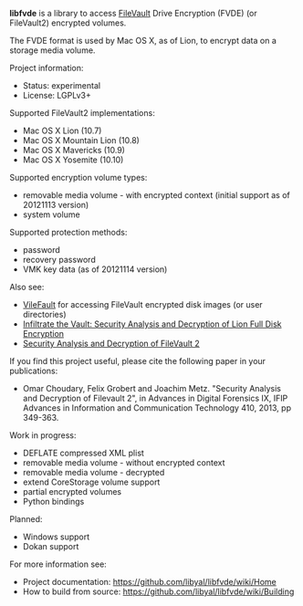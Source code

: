 **libfvde** is a library to access [FileVault](https://en.wikipedia.org/wiki/FileVault) Drive Encryption (FVDE) (or FileVault2) encrypted volumes.

The FVDE format is used by Mac OS X, as of Lion, to encrypt data on a storage media volume.

Project information:
* Status: experimental
* License: LGPLv3+

Supported FileVault2 implementations:
* Mac OS X Lion (10.7)
* Mac OS X Mountain Lion (10.8)
* Mac OS X Mavericks (10.9)
* Mac OS X Yosemite (10.10)

Supported encryption volume types:
* removable media volume - with encrypted context (initial support as of 20121113 version)
* system volume

Supported protection methods:
* password
* recovery password
* VMK key data (as of 20121114 version)

Also see:
* [VileFault](https://code.google.com/archive/p/vilefault/) for accessing FileVault encrypted disk images (or user directories)
* [Infiltrate the Vault: Security Analysis and Decryption of Lion Full Disk Encryption](https://eprint.iacr.org/2012/374.pdf)
* [Security Analysis and Decryption of FileVault 2](https://www.cl.cam.ac.uk/~osc22/docs/slides_fv2_ifip_2013.pdf)

If you find this project useful, please cite the following paper in your publications:
* Omar Choudary, Felix Grobert and Joachim Metz. "Security Analysis and Decryption of Filevault 2", in Advances in Digital Forensics IX, IFIP Advances in Information and Communication Technology 410, 2013, pp 349-363.

Work in progress:
* DEFLATE compressed XML plist
* removable media volume - without encrypted context
* removable media volume - decrypted
* extend CoreStorage volume support
* partial encrypted volumes
* Python bindings

Planned:
* Windows support
* Dokan support

For more information see:
* Project documentation: https://github.com/libyal/libfvde/wiki/Home
* How to build from source: https://github.com/libyal/libfvde/wiki/Building


